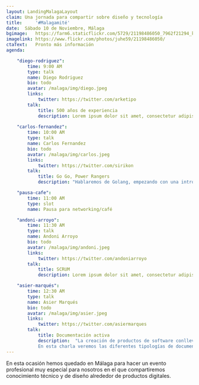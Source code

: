 ```yaml
---
layout: LandingMalagaLayout
claim: Una jornada para compartir sobre diseño y tecnología
title:     '#Malagamité'
date:  Sábado 10 de Noviembre, Málaga
bgimage:   https://farm6.staticflickr.com/5729/21198486050_7962f21294_k_d.jpg
imagelink: https://www.flickr.com/photos/juhe59/21198486050/
ctaText:   Pronto más información
agenda:

    "diego-rodriguez":
        time: 9:00 AM
        type: talk
        name: Diego Rodriguez
        bio: todo
        avatar: /malaga/img/diego.jpeg
        links: 
            twitter: https://twitter.com/arketipo
        talk:
            title: 500 años de experiencia
            description: Lorem ipsum dolor sit amet, consectetur adipiscing elit. Nam in porttitor urna. Aliquam maximus auctor pellentesque. Nam eget ligula erat. Praesent sollicitudin sapien lectus, nec laoreet tortor tempor vitae. Suspendisse ullamcorper felis ultrices urna fringilla convallis. Lorem ipsum dolor sit amet, consectetur adipiscing elit. In hac habitasse platea dictumst. Ut in massa in nulla volutpat rutrum quis nec leo. Phasellus blandit ante turpis, eu vulputate elit consequat et. Nam et semper nisi. Ut tristique quam eu felis venenatis aliquet. Etiam eu venenatis augue. Proin sit amet vehicula turpis, nec aliquam augue. Mauris sit amet mi dapibus, rutrum diam nec, feugiat diam. Ut non odio augue. Nullam ipsum elit, maximus non arcu nec, ultricies vulputate justo.
    
    "carlos-fernandez":
        time: 10:00 AM
        type: talk
        name: Carlos Fernandez
        bio: todo
        avatar: /malaga/img/carlos.jpeg
        links: 
            twitter: https://twitter.com/sirikon
        talk:
            title: Go Go, Power Rangers
            description: "Hablaremos de Golang, empezando con una introducción al lenguaje, sus pros y sus contras. \n Continuaremos con casos de uso y éxito. Seguiremos con control de errores. Y para terminar, un vistazo al futuro con Go Modules y lo que podría venir con Go 2."

    "pausa-cafe":
        time: 11:00 AM
        type: slot
        name: Pausa para networking/café

    "andoni-arroyo":
        time: 11:30 AM
        type: talk
        name: Andoni Arroyo
        bio: todo
        avatar: /malaga/img/andoni.jpeg
        links: 
            twitter: https://twitter.com/andoniarroyo
        talk:
            title: SCRUM
            description: Lorem ipsum dolor sit amet, consectetur adipiscing elit. Nam in porttitor urna. Aliquam maximus auctor pellentesque. Nam eget ligula erat. Praesent sollicitudin sapien lectus, nec laoreet tortor tempor vitae. Suspendisse ullamcorper felis ultrices urna fringilla convallis. Lorem ipsum dolor sit amet, consectetur adipiscing elit. In hac habitasse platea dictumst. Ut in massa in nulla volutpat rutrum quis nec leo. Phasellus blandit ante turpis, eu vulputate elit consequat et. Nam et semper nisi. Ut tristique quam eu felis venenatis aliquet. Etiam eu venenatis augue. Proin sit amet vehicula turpis, nec aliquam augue. Mauris sit amet mi dapibus, rutrum diam nec, feugiat diam. Ut non odio augue. Nullam ipsum elit, maximus non arcu nec, ultricies vulputate justo.

    "asier-marqués":
        time: 12:30 AM
        type: talk
        name: Asier Marqués
        bio: todo
        avatar: /malaga/img/asier.jpeg
        links: 
            twitter: https://twitter.com/asiermarques
        talk:
            title: Documentación activa
            description:  "La creación de productos de software conlleva desafíos a nivel de comunicación entre los diferentes roles que participan en el proyecto. \n
            En esta charla veremos las diferentes tipologías de documentación activa que podemos aplicar en nuestros procesos de Integración Continua para que sirvan como referencia única entre los diferentes roles de nuestros equipos y cómo escribir buenas especificaciones con Gherkin que sirvan para crear pruebas que aseguren de forma automática la calidad del software que las implementa, sin perder el contexto del valor de negocio que estamos entregando al usuario."
---
```


En esta ocasión hemos quedado en Málaga para hacer un evento profesional muy especial para nosotros en el que compartiremos conocimiento técnico y de diseño alrededor de productos digitales.